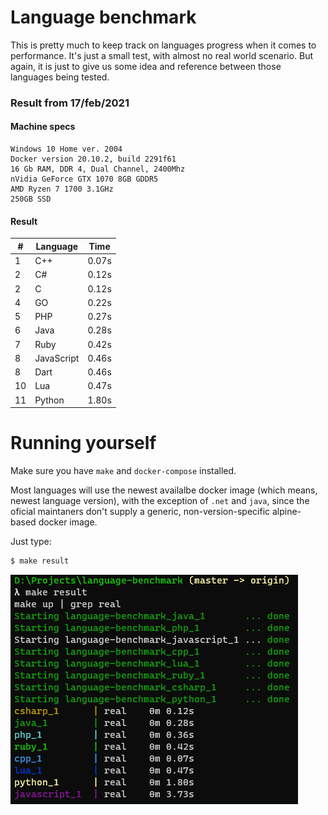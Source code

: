 # Language benchmark

This is pretty much to keep track on languages progress when it comes to performance. It's just a small test, with almost no real world scenario. But again, it is just to give us some idea and reference between those languages being tested.

### Result from 17/feb/2021

#### Machine specs

```
Windows 10 Home ver. 2004
Docker version 20.10.2, build 2291f61
16 Gb RAM, DDR 4, Dual Channel, 2400Mhz
nVidia GeForce GTX 1070 8GB GDDR5
AMD Ryzen 7 1700 3.1GHz
250GB SSD
```

#### Result

| #  | Language    | Time  |
|----|-------------|-------|
| 1  | C++         | 0.07s |
| 2  | C#          | 0.12s |
| 2  | C           | 0.12s |
| 4  | GO          | 0.22s |
| 5  | PHP         | 0.27s |
| 6  | Java        | 0.28s |
| 7  | Ruby        | 0.42s |
| 8  | JavaScript  | 0.46s |
| 8  | Dart        | 0.46s |
| 10 | Lua         | 0.47s |
| 11 | Python      | 1.80s |


# Running yourself

Make sure you have `make` and `docker-compose` installed.

Most languages will use the newest availalbe docker image (which means, newest language version), with the exception of `.net` and `java`, since the oficial maintaners don't supply a generic, non-version-specific alpine-based docker image.

Just type:

```sh
$ make result
```

![example](./example.png)